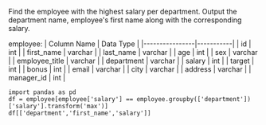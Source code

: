 Find the employee with the highest salary per department.
Output the department name, employee's first name along with the corresponding salary.

employee:
| Column Name    | Data Type |
|----------------|-----------|
| id             | int       |
| first_name     | varchar   |
| last_name      | varchar   |
| age            | int       |
| sex            | varchar   |
| employee_title | varchar   |
| department     | varchar   |
| salary         | int       |
| target         | int       |
| bonus          | int       |
| email          | varchar   |
| city           | varchar   |
| address        | varchar   |
| manager_id     | int       |

```
import pandas as pd
df = employee[employee['salary'] == employee.groupby(['department'])['salary'].transform('max')]
df[['department','first_name','salary']]
```
